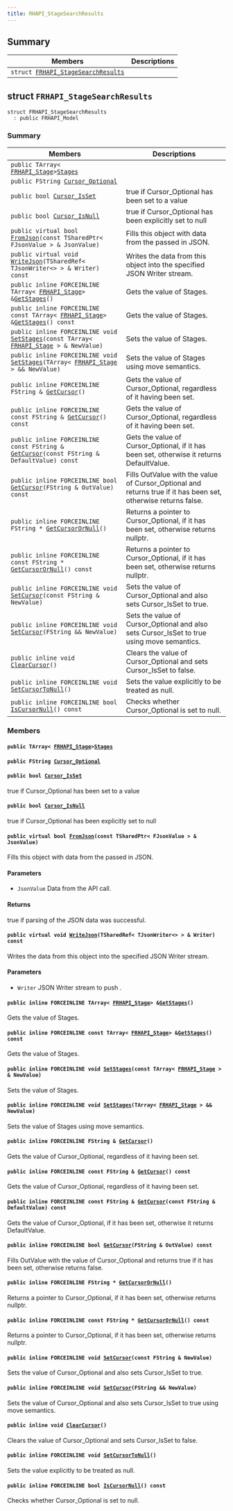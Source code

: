 ```yaml
---
title: RHAPI_StageSearchResults
---
```


## Summary

 Members                        | Descriptions                                
--------------------------------|---------------------------------------------
`struct `[`FRHAPI_StageSearchResults`](#structFRHAPI__StageSearchResults) | 

## struct `FRHAPI_StageSearchResults` <a id="structFRHAPI__StageSearchResults"></a>

```
struct FRHAPI_StageSearchResults
  : public FRHAPI_Model
```

### Summary

 Members                        | Descriptions                                
--------------------------------|---------------------------------------------
`public TArray< `[`FRHAPI_Stage`](RHAPI_Stage.md#structFRHAPI__Stage)` > `[`Stages`](#structFRHAPI__StageSearchResults_1a6bd32bcd0152689a95a16437fa770410) | 
`public FString `[`Cursor_Optional`](#structFRHAPI__StageSearchResults_1a45abd955ba057f1224c2d869a41eef80) | 
`public bool `[`Cursor_IsSet`](#structFRHAPI__StageSearchResults_1a4e29fe9488d1d5c85670c2d2249c0a66) | true if Cursor_Optional has been set to a value
`public bool `[`Cursor_IsNull`](#structFRHAPI__StageSearchResults_1aa02ca4caa7b13337a5075ed5aeed5200) | true if Cursor_Optional has been explicitly set to null
`public virtual bool `[`FromJson`](#structFRHAPI__StageSearchResults_1a7ba73ddd88835859837d9efee9cf4a39)`(const TSharedPtr< FJsonValue > & JsonValue)` | Fills this object with data from the passed in JSON.
`public virtual void `[`WriteJson`](#structFRHAPI__StageSearchResults_1a23816120cc577029aa69166e1b7a96c7)`(TSharedRef< TJsonWriter<> > & Writer) const` | Writes the data from this object into the specified JSON Writer stream.
`public inline FORCEINLINE TArray< `[`FRHAPI_Stage`](RHAPI_Stage.md#structFRHAPI__Stage)` > & `[`GetStages`](#structFRHAPI__StageSearchResults_1a74b378ceebc82ba891a976e4fb906763)`()` | Gets the value of Stages.
`public inline FORCEINLINE const TArray< `[`FRHAPI_Stage`](RHAPI_Stage.md#structFRHAPI__Stage)` > & `[`GetStages`](#structFRHAPI__StageSearchResults_1ad97c8d6e768fd53ace617d1ebbe2745b)`() const` | Gets the value of Stages.
`public inline FORCEINLINE void `[`SetStages`](#structFRHAPI__StageSearchResults_1a6fead26a6a4692127923d3637f2edf02)`(const TArray< `[`FRHAPI_Stage`](RHAPI_Stage.md#structFRHAPI__Stage)` > & NewValue)` | Sets the value of Stages.
`public inline FORCEINLINE void `[`SetStages`](#structFRHAPI__StageSearchResults_1a883004f515b255907ef12eec15194e3a)`(TArray< `[`FRHAPI_Stage`](RHAPI_Stage.md#structFRHAPI__Stage)` > && NewValue)` | Sets the value of Stages using move semantics.
`public inline FORCEINLINE FString & `[`GetCursor`](#structFRHAPI__StageSearchResults_1aab4e6bd06c0aebadf9d3f4a2a880ca3e)`()` | Gets the value of Cursor_Optional, regardless of it having been set.
`public inline FORCEINLINE const FString & `[`GetCursor`](#structFRHAPI__StageSearchResults_1a864d6c8bc209da27b8378ef811c86e45)`() const` | Gets the value of Cursor_Optional, regardless of it having been set.
`public inline FORCEINLINE const FString & `[`GetCursor`](#structFRHAPI__StageSearchResults_1a15af79a9387758bd683a34ab87b415d5)`(const FString & DefaultValue) const` | Gets the value of Cursor_Optional, if it has been set, otherwise it returns DefaultValue.
`public inline FORCEINLINE bool `[`GetCursor`](#structFRHAPI__StageSearchResults_1ac92d8421f614338f7407a97b5ee78249)`(FString & OutValue) const` | Fills OutValue with the value of Cursor_Optional and returns true if it has been set, otherwise returns false.
`public inline FORCEINLINE FString * `[`GetCursorOrNull`](#structFRHAPI__StageSearchResults_1a249406ef05183e59abc6c55fd198f39c)`()` | Returns a pointer to Cursor_Optional, if it has been set, otherwise returns nullptr.
`public inline FORCEINLINE const FString * `[`GetCursorOrNull`](#structFRHAPI__StageSearchResults_1a6be248f670c782a19d62aad8cdfbeb45)`() const` | Returns a pointer to Cursor_Optional, if it has been set, otherwise returns nullptr.
`public inline FORCEINLINE void `[`SetCursor`](#structFRHAPI__StageSearchResults_1aff895c8981542b061412debe44716864)`(const FString & NewValue)` | Sets the value of Cursor_Optional and also sets Cursor_IsSet to true.
`public inline FORCEINLINE void `[`SetCursor`](#structFRHAPI__StageSearchResults_1a3c722528e0325e508582d680ccc41f0e)`(FString && NewValue)` | Sets the value of Cursor_Optional and also sets Cursor_IsSet to true using move semantics.
`public inline void `[`ClearCursor`](#structFRHAPI__StageSearchResults_1a84578679d844767358dfdc93b929d03f)`()` | Clears the value of Cursor_Optional and sets Cursor_IsSet to false.
`public inline FORCEINLINE void `[`SetCursorToNull`](#structFRHAPI__StageSearchResults_1a87c0f4dfcf2f18d10d3d861e55c8e4b7)`()` | Sets the value explicitly to be treated as null.
`public inline FORCEINLINE bool `[`IsCursorNull`](#structFRHAPI__StageSearchResults_1a063785424cc6d781f6e61065f4df0f78)`() const` | Checks whether Cursor_Optional is set to null.

### Members

#### `public TArray< `[`FRHAPI_Stage`](RHAPI_Stage.md#structFRHAPI__Stage)` > `[`Stages`](#structFRHAPI__StageSearchResults_1a6bd32bcd0152689a95a16437fa770410) <a id="structFRHAPI__StageSearchResults_1a6bd32bcd0152689a95a16437fa770410"></a>

#### `public FString `[`Cursor_Optional`](#structFRHAPI__StageSearchResults_1a45abd955ba057f1224c2d869a41eef80) <a id="structFRHAPI__StageSearchResults_1a45abd955ba057f1224c2d869a41eef80"></a>

#### `public bool `[`Cursor_IsSet`](#structFRHAPI__StageSearchResults_1a4e29fe9488d1d5c85670c2d2249c0a66) <a id="structFRHAPI__StageSearchResults_1a4e29fe9488d1d5c85670c2d2249c0a66"></a>

true if Cursor_Optional has been set to a value

#### `public bool `[`Cursor_IsNull`](#structFRHAPI__StageSearchResults_1aa02ca4caa7b13337a5075ed5aeed5200) <a id="structFRHAPI__StageSearchResults_1aa02ca4caa7b13337a5075ed5aeed5200"></a>

true if Cursor_Optional has been explicitly set to null

#### `public virtual bool `[`FromJson`](#structFRHAPI__StageSearchResults_1a7ba73ddd88835859837d9efee9cf4a39)`(const TSharedPtr< FJsonValue > & JsonValue)` <a id="structFRHAPI__StageSearchResults_1a7ba73ddd88835859837d9efee9cf4a39"></a>

Fills this object with data from the passed in JSON.

#### Parameters
* `JsonValue` Data from the API call.

#### Returns
true if parsing of the JSON data was successful.

#### `public virtual void `[`WriteJson`](#structFRHAPI__StageSearchResults_1a23816120cc577029aa69166e1b7a96c7)`(TSharedRef< TJsonWriter<> > & Writer) const` <a id="structFRHAPI__StageSearchResults_1a23816120cc577029aa69166e1b7a96c7"></a>

Writes the data from this object into the specified JSON Writer stream.

#### Parameters
* `Writer` JSON Writer stream to push .

#### `public inline FORCEINLINE TArray< `[`FRHAPI_Stage`](RHAPI_Stage.md#structFRHAPI__Stage)` > & `[`GetStages`](#structFRHAPI__StageSearchResults_1a74b378ceebc82ba891a976e4fb906763)`()` <a id="structFRHAPI__StageSearchResults_1a74b378ceebc82ba891a976e4fb906763"></a>

Gets the value of Stages.

#### `public inline FORCEINLINE const TArray< `[`FRHAPI_Stage`](RHAPI_Stage.md#structFRHAPI__Stage)` > & `[`GetStages`](#structFRHAPI__StageSearchResults_1ad97c8d6e768fd53ace617d1ebbe2745b)`() const` <a id="structFRHAPI__StageSearchResults_1ad97c8d6e768fd53ace617d1ebbe2745b"></a>

Gets the value of Stages.

#### `public inline FORCEINLINE void `[`SetStages`](#structFRHAPI__StageSearchResults_1a6fead26a6a4692127923d3637f2edf02)`(const TArray< `[`FRHAPI_Stage`](RHAPI_Stage.md#structFRHAPI__Stage)` > & NewValue)` <a id="structFRHAPI__StageSearchResults_1a6fead26a6a4692127923d3637f2edf02"></a>

Sets the value of Stages.

#### `public inline FORCEINLINE void `[`SetStages`](#structFRHAPI__StageSearchResults_1a883004f515b255907ef12eec15194e3a)`(TArray< `[`FRHAPI_Stage`](RHAPI_Stage.md#structFRHAPI__Stage)` > && NewValue)` <a id="structFRHAPI__StageSearchResults_1a883004f515b255907ef12eec15194e3a"></a>

Sets the value of Stages using move semantics.

#### `public inline FORCEINLINE FString & `[`GetCursor`](#structFRHAPI__StageSearchResults_1aab4e6bd06c0aebadf9d3f4a2a880ca3e)`()` <a id="structFRHAPI__StageSearchResults_1aab4e6bd06c0aebadf9d3f4a2a880ca3e"></a>

Gets the value of Cursor_Optional, regardless of it having been set.

#### `public inline FORCEINLINE const FString & `[`GetCursor`](#structFRHAPI__StageSearchResults_1a864d6c8bc209da27b8378ef811c86e45)`() const` <a id="structFRHAPI__StageSearchResults_1a864d6c8bc209da27b8378ef811c86e45"></a>

Gets the value of Cursor_Optional, regardless of it having been set.

#### `public inline FORCEINLINE const FString & `[`GetCursor`](#structFRHAPI__StageSearchResults_1a15af79a9387758bd683a34ab87b415d5)`(const FString & DefaultValue) const` <a id="structFRHAPI__StageSearchResults_1a15af79a9387758bd683a34ab87b415d5"></a>

Gets the value of Cursor_Optional, if it has been set, otherwise it returns DefaultValue.

#### `public inline FORCEINLINE bool `[`GetCursor`](#structFRHAPI__StageSearchResults_1ac92d8421f614338f7407a97b5ee78249)`(FString & OutValue) const` <a id="structFRHAPI__StageSearchResults_1ac92d8421f614338f7407a97b5ee78249"></a>

Fills OutValue with the value of Cursor_Optional and returns true if it has been set, otherwise returns false.

#### `public inline FORCEINLINE FString * `[`GetCursorOrNull`](#structFRHAPI__StageSearchResults_1a249406ef05183e59abc6c55fd198f39c)`()` <a id="structFRHAPI__StageSearchResults_1a249406ef05183e59abc6c55fd198f39c"></a>

Returns a pointer to Cursor_Optional, if it has been set, otherwise returns nullptr.

#### `public inline FORCEINLINE const FString * `[`GetCursorOrNull`](#structFRHAPI__StageSearchResults_1a6be248f670c782a19d62aad8cdfbeb45)`() const` <a id="structFRHAPI__StageSearchResults_1a6be248f670c782a19d62aad8cdfbeb45"></a>

Returns a pointer to Cursor_Optional, if it has been set, otherwise returns nullptr.

#### `public inline FORCEINLINE void `[`SetCursor`](#structFRHAPI__StageSearchResults_1aff895c8981542b061412debe44716864)`(const FString & NewValue)` <a id="structFRHAPI__StageSearchResults_1aff895c8981542b061412debe44716864"></a>

Sets the value of Cursor_Optional and also sets Cursor_IsSet to true.

#### `public inline FORCEINLINE void `[`SetCursor`](#structFRHAPI__StageSearchResults_1a3c722528e0325e508582d680ccc41f0e)`(FString && NewValue)` <a id="structFRHAPI__StageSearchResults_1a3c722528e0325e508582d680ccc41f0e"></a>

Sets the value of Cursor_Optional and also sets Cursor_IsSet to true using move semantics.

#### `public inline void `[`ClearCursor`](#structFRHAPI__StageSearchResults_1a84578679d844767358dfdc93b929d03f)`()` <a id="structFRHAPI__StageSearchResults_1a84578679d844767358dfdc93b929d03f"></a>

Clears the value of Cursor_Optional and sets Cursor_IsSet to false.

#### `public inline FORCEINLINE void `[`SetCursorToNull`](#structFRHAPI__StageSearchResults_1a87c0f4dfcf2f18d10d3d861e55c8e4b7)`()` <a id="structFRHAPI__StageSearchResults_1a87c0f4dfcf2f18d10d3d861e55c8e4b7"></a>

Sets the value explicitly to be treated as null.

#### `public inline FORCEINLINE bool `[`IsCursorNull`](#structFRHAPI__StageSearchResults_1a063785424cc6d781f6e61065f4df0f78)`() const` <a id="structFRHAPI__StageSearchResults_1a063785424cc6d781f6e61065f4df0f78"></a>

Checks whether Cursor_Optional is set to null.

